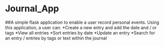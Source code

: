 # Journal_App

##A simple flask application to enable a user record personal events.
Using this application, a user can:
*Create a new entry and add the date and / or tags
*View all entries
*Sort entries by date
*Update an entry
*Search for an entry / entries by tags or text within the journal